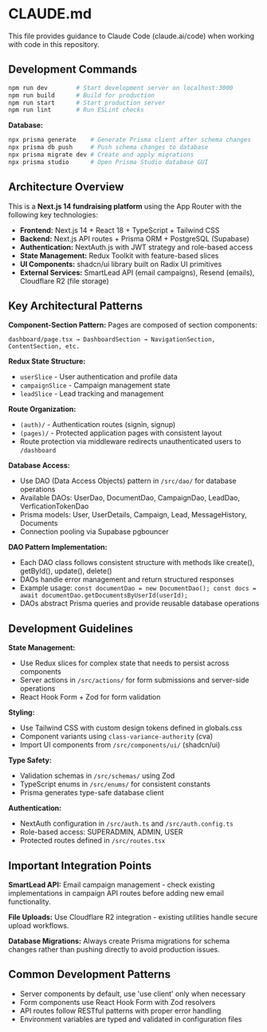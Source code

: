 # CLAUDE.md

This file provides guidance to Claude Code (claude.ai/code) when working with code in this repository.

## Development Commands

```bash
npm run dev        # Start development server on localhost:3000
npm run build      # Build for production
npm run start      # Start production server
npm run lint       # Run ESLint checks
```

**Database:**
```bash
npx prisma generate    # Generate Prisma client after schema changes
npx prisma db push     # Push schema changes to database
npx prisma migrate dev # Create and apply migrations
npx prisma studio      # Open Prisma Studio database GUI
```

## Architecture Overview

This is a **Next.js 14 fundraising platform** using the App Router with the following key technologies:

- **Frontend:** Next.js 14 + React 18 + TypeScript + Tailwind CSS
- **Backend:** Next.js API routes + Prisma ORM + PostgreSQL (Supabase)
- **Authentication:** NextAuth.js with JWT strategy and role-based access
- **State Management:** Redux Toolkit with feature-based slices
- **UI Components:** shadcn/ui library built on Radix UI primitives
- **External Services:** SmartLead API (email campaigns), Resend (emails), Cloudflare R2 (file storage)

## Key Architectural Patterns

**Component-Section Pattern:** Pages are composed of section components:
```
dashboard/page.tsx → DashboardSection → NavigationSection, ContentSection, etc.
```

**Redux State Structure:**
- `userSlice` - User authentication and profile data
- `campaignSlice` - Campaign management state
- `leadSlice` - Lead tracking and management

**Route Organization:**
- `(auth)/` - Authentication routes (signin, signup)
- `(pages)/` - Protected application pages with consistent layout
- Route protection via middleware redirects unauthenticated users to `/dashboard`

**Database Access:**
- Use DAO (Data Access Objects) pattern in `/src/dao/` for database operations
- Available DAOs: UserDao, DocumentDao, CampaignDao, LeadDao, VerficationTokenDao
- Prisma models: User, UserDetails, Campaign, Lead, MessageHistory, Documents
- Connection pooling via Supabase pgbouncer

**DAO Pattern Implementation:**
- Each DAO class follows consistent structure with methods like create(), getById(), update(), delete()
- DAOs handle error management and return structured responses
- Example usage: `const documentDao = new DocumentDao(); const docs = await documentDao.getDocumentsByUserId(userId);`
- DAOs abstract Prisma queries and provide reusable database operations

## Development Guidelines

**State Management:**
- Use Redux slices for complex state that needs to persist across components
- Server actions in `/src/actions/` for form submissions and server-side operations
- React Hook Form + Zod for form validation

**Styling:**
- Use Tailwind CSS with custom design tokens defined in globals.css
- Component variants using `class-variance-authority` (cva)
- Import UI components from `/src/components/ui/` (shadcn/ui)

**Type Safety:**
- Validation schemas in `/src/schemas/` using Zod
- TypeScript enums in `/src/enums/` for consistent constants
- Prisma generates type-safe database client

**Authentication:**
- NextAuth configuration in `/src/auth.ts` and `/src/auth.config.ts`
- Role-based access: SUPERADMIN, ADMIN, USER
- Protected routes defined in `/src/routes.tsx`

## Important Integration Points

**SmartLead API:** Email campaign management - check existing implementations in campaign API routes before adding new email functionality.

**File Uploads:** Use Cloudflare R2 integration - existing utilities handle secure upload workflows.

**Database Migrations:** Always create Prisma migrations for schema changes rather than pushing directly to avoid production issues.

## Common Development Patterns

- Server components by default, use 'use client' only when necessary
- Form components use React Hook Form with Zod resolvers
- API routes follow RESTful patterns with proper error handling
- Environment variables are typed and validated in configuration files